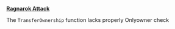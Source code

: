 **[Ragnarok Attack](https://medium.com/quillhash/decoding-ragnarok-online-invasion-44k-exploit-quillaudits-261b7e23b55)**

The `TransferOwnership` function lacks properly Onlyowner check 
